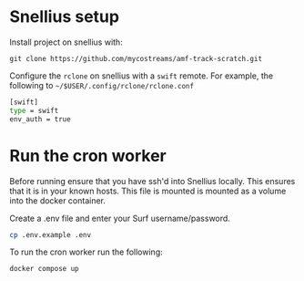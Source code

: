 # Snellius setup

Install project on snellius with:

```
git clone https://github.com/mycostreams/amf-track-scratch.git
```

Configure the `rclone` on snellius with a `swift` remote. For example, the following to `~/$USER/.config/rclone/rclone.conf`

```bash
[swift]
type = swift
env_auth = true
```

# Run the cron worker

Before running ensure that you have ssh'd into Snellius locally. This ensures that it is in your known hosts.  This file is mounted is mounted as a volume into the docker container.


Create a .env file and enter your Surf username/password.
```bash
cp .env.example .env
```


To run the cron worker run the following:
```bash
docker compose up
```
